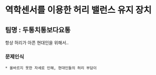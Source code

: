 역학센서를 이용한 허리 밸런스 유지 장치
========================================

팀명 : 두통치통보다요통
------------------------

항상 허리가 아픈 현대인을 위해서..

### 문제인식
    * 올바르지 못한 자세로 인해, 현대인들의 허리 부담이 
